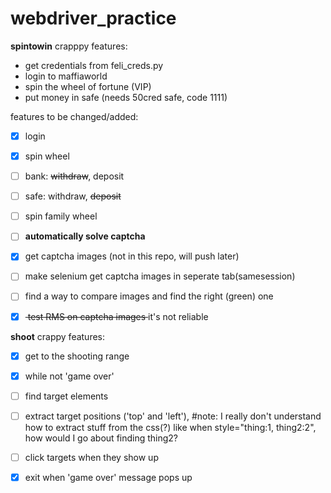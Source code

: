 # webdriver_practice

**spintowin** crapppy features:

- get credentials from feli_creds.py
- login to maffiaworld
- spin the wheel of fortune (VIP)
- put money in safe (needs 50cred safe, code 1111)

features to be changed/added:

- [x] login
- [x] spin wheel
- [ ] bank: <del>withdraw</del>, deposit
- [ ] safe: withdraw, <del>deposit</del>
- [ ] spin family wheel
- [ ] **automatically solve captcha**
- [x] get captcha images (not in this repo, will push later)
- [ ] make selenium get captcha images in seperate tab(samesession)
- [ ] find a way to compare images and find the right (green) one
- [x] <del> test RMS on captcha images </del> it's not reliable


**shoot** crappy features:

- [x] get to the shooting range
- [x] while not 'game over'
- [ ] find target elements
- [ ] extract target positions ('top' and 'left'), #note: I really don't understand how to extract stuff from the css(?) like when style="thing:1, thing2:2", how would I go about finding thing2?
- [ ] click targets when they show up
- [x] exit when 'game over' message pops up




